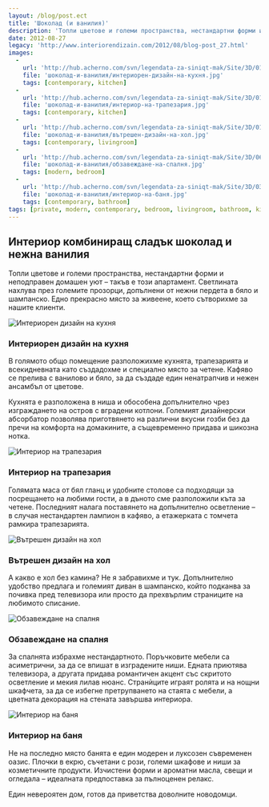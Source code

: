 ```yaml
---
layout: /blog/post.ect
title: 'Шоколад (и ванилия)'
description: 'Топли цветове и големи пространства, нестандартни форми и неподправен домашен уют – такъв е този апартамент. Светлината нахлува през големите прозорци, допълнени от нежни пердета в бяло и шампанско. Едно прекрасно място за живеене, което сътворихме за нашите клиенти.'
date: 2012-08-27
legacy: 'http://www.interiorendizain.com/2012/08/blog-post_27.html'
images:
  -
    url: 'http://hub.acherno.com/svn/legendata-za-siniqt-mak/Site/3D/01.4-h_f.jpg'
    file: 'шоколад-и-ванилия/интериорен-дизайн-на-кухня.jpg'
    tags: [contemporary, kitchen]
  -
    url: 'http://hub.acherno.com/svn/legendata-za-siniqt-mak/Site/3D/01.2-h_f.jpg'
    file: 'шоколад-и-ванилия/интериор-на-трапезария.jpg'
    tags: [contemporary, kitchen]
  -
    url: 'http://hub.acherno.com/svn/legendata-za-siniqt-mak/Site/3D/01.1-h_f.jpg'
    file: 'шоколад-и-ванилия/вътрешен-дизайн-на-хол.jpg'
    tags: [contemporary, livingroom]
  -
    url: 'http://hub.acherno.com/svn/legendata-za-siniqt-mak/Site/3D/06.1-s_f.jpg'
    file: 'шоколад-и-ванилия/обзавеждане-на-спалня.jpg'
    tags: [modern, bedroom]
  -
    url: 'http://hub.acherno.com/svn/legendata-za-siniqt-mak/Site/3D/03.4-b2_f.jpg'
    file: 'шоколад-и-ванилия/интериор-на-баня.jpg'
    tags: [contemporary, bathroom]
tags: [private, modern, contemporary, bedroom, livingroom, bathroom, kitchen]
---
```

## Интериор комбиниращ **сладък шоколад и нежна ванилия**
Топли цветове и големи пространства, нестандартни форми и неподправен домашен уют – такъв е този апартамент. Светлината нахлува през големите прозорци, допълнени от нежни пердета в бяло и шампанско. Едно прекрасно място за живеене, което сътворихме за нашите клиенти.

![Интериорен дизайн на кухня](шоколад-и-ванилия/интериорен-дизайн-на-кухня.jpg)
### Интериорен дизайн на **кухня**

В голямото общо помещение разположихме кухнята, трапезарията и всекидневната като създадохме и специално място за четене. Кафяво се прелива с ванилово и бяло, за да създаде един ненатрапчив и нежен ансамбъл от цветове.

Кухнята е разположена в ниша и обособена допълнително чрез изграждането на остров с вградени котлони. Големият дизайнерски абсорбатор позволява приготвянето на различни вкусни гозби без да пречи на комфорта на домакините, а същевременно придава и шикозна нотка.

![Интериор на трапезария](шоколад-и-ванилия/интериор-на-трапезария.jpg)
### Интериор на **трапезария**

Голямата маса от бял гланц и удобните столове са подходящи за посрещането на любими гости, а в дъното сме разположили къта за четене. Последният налага поставянето на допълнително осветление – в случая нестандартен лампион в кафяво, а етажерката с томчета рамкира трапезарията.

![Вътрешен дизайн на хол](шоколад-и-ванилия/вътрешен-дизайн-на-хол.jpg)
### Вътрешен дизайн на **хол**

А какво е хол без камина? Не я забравихме и тук. Допълнително удобство предлага и големият диван в шампанско, който подканва за почивка пред телевизора или просто да прехвърлим страниците на любимото списание.

![Обзавеждане на спалня](шоколад-и-ванилия/обзавеждане-на-спалня.jpg)
### Обзавеждане на **спалня**

За спалнята избрахме нестандартното. Поръчковите мебели са асиметрични, за да се впишат в изградените ниши. Едната приютява телевизора, а другата придава романтичен акцент със скритото осветление и мекия лилав нюанс. Странѝците играят ролята и на нощни шкафчета, за да се избегне претрупването на стаята с мебели, а цветната декорация на стената завършва интериора.

![Интериор на баня](шоколад-и-ванилия/интериор-на-баня.jpg)
### Интериор на **баня**

Не на последно място банята е един модерен и луксозен съвременен оазис. Плочки в екрю, съчетани с рози, големи шкафове и ниши за козметичните продукти. Изчистени форми и ароматни масла, свещи и огледала – идеалната предпоставка за пълноценен релакс.

Един невероятен дом, готов да приветства доволните новодомци.